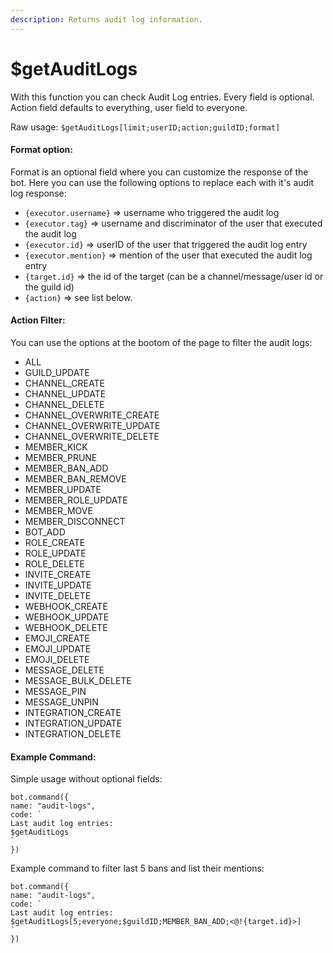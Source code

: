 ```yaml
---
description: Returns audit log information.
---
```


# $getAuditLogs

With this function you can check Audit Log entries. Every field is optional. Action field defaults to everything, user field to everyone.

Raw usage: `$getAuditLogs[limit;userID;action;guildID;format]`

#### Format option:

Format is an optional field where you can customize the response of the bot. Here you can use the following options to replace each with it's audit log response:

* `{executor.username}` => username who triggered the audit log
* `{executor.tag}` => username and discriminator of the user that executed the audit log
* `{executor.id}` => userID of the user that triggered the audit log entry
* `{executor.mention}` => mention of the user that executed the audit log entry
* `{target.id}` => the id of the target (can be a channel/message/user id or the guild id)
* `{action}` => see list below.

#### Action Filter:

You can use the options at the bootom of the page to filter the audit logs:

* ALL
* GUILD\_UPDATE
* CHANNEL\_CREATE
* CHANNEL\_UPDATE
* CHANNEL\_DELETE
* CHANNEL\_OVERWRITE\_CREATE
* CHANNEL\_OVERWRITE\_UPDATE
* CHANNEL\_OVERWRITE\_DELETE
* MEMBER\_KICK
* MEMBER\_PRUNE
* MEMBER\_BAN\_ADD
* MEMBER\_BAN\_REMOVE
* MEMBER\_UPDATE
* MEMBER\_ROLE\_UPDATE
* MEMBER\_MOVE
* MEMBER\_DISCONNECT
* BOT\_ADD
* ROLE\_CREATE
* ROLE\_UPDATE
* ROLE\_DELETE
* INVITE\_CREATE
* INVITE\_UPDATE
* INVITE\_DELETE
* WEBHOOK\_CREATE
* WEBHOOK\_UPDATE
* WEBHOOK\_DELETE
* EMOJI\_CREATE
* EMOJI\_UPDATE
* EMOJI\_DELETE
* MESSAGE\_DELETE
* MESSAGE\_BULK\_DELETE
* MESSAGE\_PIN
* MESSAGE\_UNPIN
* INTEGRATION\_CREATE
* INTEGRATION\_UPDATE
* INTEGRATION\_DELETE

#### Example Command:

Simple usage without optional fields:

```
bot.command({
name: "audit-logs",
code: `
Last audit log entries:
$getAuditLogs
`
})
```

Example command to filter last 5 bans and list their mentions:

```
bot.command({
name: "audit-logs",
code: `
Last audit log entries:
$getAuditLogs[5;everyone;$guildID;MEMBER_BAN_ADD;<@!{target.id}>]
`
})
```
